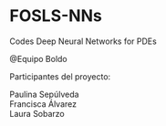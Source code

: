 # FOSLS-NNs
Codes Deep Neural Networks for PDEs  

@Equipo Boldo

Participantes del proyecto:  

Paulina Sepúlveda  
Francisca Álvarez  
Laura Sobarzo  



